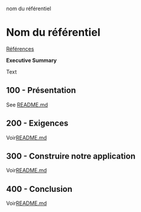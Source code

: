 nom du référentiel

# Nom du référentiel

[Références](./REFERENCES.md)

**Executive Summary**

Text

## 100 - Présentation

See [README.md](./100/README.md)

## 200 - Exigences

Voir[README.md](./200/README.md)

## 300 - Construire notre application

Voir[README.md](./300/README.md)

## 400 - Conclusion

Voir[README.md](./400/README.md)
